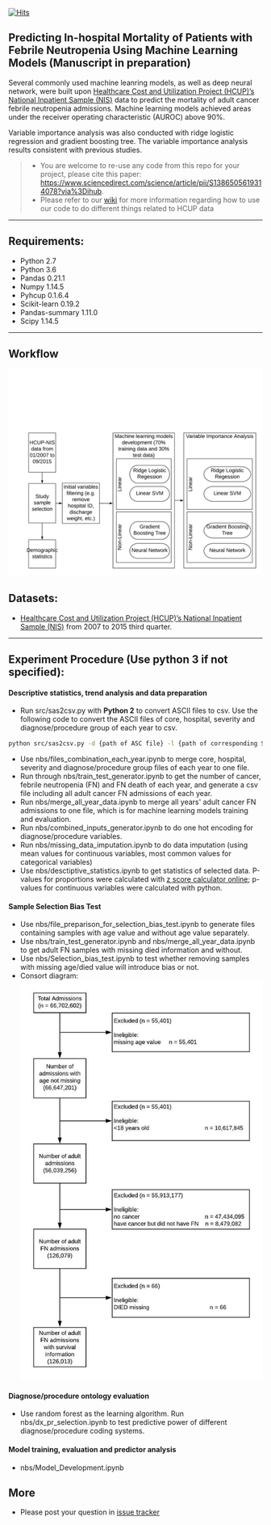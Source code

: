 [![Hits](https://hits.seeyoufarm.com/api/count/incr/badge.svg?url=https%3A%2F%2Fgithub.com%2FXinsongDu%2FFN_Mortality)](https://hits.seeyoufarm.com)

## Predicting In-hospital Mortality of Patients with Febrile Neutropenia Using Machine Learning Models (Manuscript in preparation)

Several commonly used machine leanring models, as well as deep neural network, were built upon [Healthcare Cost and Utilization Project (HCUP)’s National Inpatient Sample (NIS)](https://www.hcup-us.ahrq.gov/db/nation/nis/nisdbdocumentation.jsp) data to predict the mortality of adult cancer febrile neutropenia admissions. Machine learning models achieved areas under the receiver operating characteristic (AUROC) above 90%.

Variable importance analysis was also conducted with ridge logistic regression and gradient boosting tree. The variable importance analysis results consistent with previous studies.

> - You are welcome to re-use any code from this repo for your project, please cite this paper: https://www.sciencedirect.com/science/article/pii/S1386505619314078?via%3Dihub.
> - Please refer to our [wiki](https://github.com/XinsongDu/FN_Mortality/wiki) for more information regarding how to use our code to do different things related to HCUP data

---

## Requirements:

- Python 2.7
- Python 3.6
- Pandas 0.21.1
- Numpy 1.14.5
- Pyhcup 0.1.6.4
- Scikit-learn 0.19.2
- Pandas-summary 1.11.0
- Scipy 1.14.5

---

## Workflow

![alt text](https://github.com/XinsongDu/FN_Mortality/blob/master/fig/workflow.png)

## Datasets:

- [Healthcare Cost and Utilization Project (HCUP)’s National Inpatient Sample (NIS)](https://www.hcup-us.ahrq.gov/db/nation/nis/nisdbdocumentation.jsp) from 2007 to 2015 third quarter.

---

## Experiment Procedure (Use python 3 if not specified):

#### Descriptive statistics, trend analysis and data preparation

- Run src/sas2csv.py with **Python 2** to convert ASCII files to csv. Use the following code to convert the ASCII files of core, hospital, severity and diagnose/procedure group of each year to csv.
```bash
python src/sas2csv.py -d {path of ASC file} -l {path of corresponding SAS load file} -o {path of the directory of output csv file} -y {year of data}
```
- Use nbs/files_combination_each_year.ipynb to merge core, hospital, severity and diagnose/procedure group files of each year to one file.
- Run through nbs/train_test_generator.ipynb to get the number of cancer, febrile neutropenia (FN) and FN death of each year, and generate a csv file including all adult cancer FN admissions of each year.
- Run nbs/merge_all_year_data.ipynb to merge all years' adult cancer FN admissions to one file, which is for machine learning models training and evaluation.
- Run nbs/combined_inputs_generator.ipynb to do one hot encoding for diagnose/procedure variables.
- Run nbs/missing_data_imputation.ipynb to do data imputation (using mean values for continuous variables, most common values for categorical variables)
- Use nbs/desctiptive_statistics.ipynb to get statistics of selected data. P-values for proportions were calculated with [z score calculator online](https://www.socscistatistics.com/tests/ztest/Default2.aspx); p-values for continuous variables were calculated with python.

#### Sample Selection Bias Test

- Use nbs/file_preparison_for_selection_bias_test.ipynb to generate files containing samples with age value and without age value separately.
- Use nbs/train_test_generator.ipynb and nbs/merge_all_year_data.ipynb to get adult FN samples with missing died information and without.
- Use nbs/Selection_bias_test.ipynb to test whether removing samples with missing age/died value will introduce bias or not.
- Consort diagram:
![alt text](https://github.com/XinsongDu/FN_Mortality/blob/master/fig/consort_diagram.jpeg)

#### Diagnose/procedure ontology evaluation

- Use random forest as the learning algorithm. Run nbs/dx_pr_selection.ipynb to test predictive power of different diagnose/procedure coding systems.

#### Model training, evaluation and predictor analysis

- nbs/Model_Development.ipynb

## More

- Please post your question in [issue tracker](https://github.com/XinsongDu/FN_Mortality/issues)
